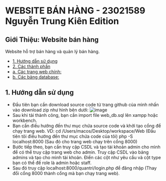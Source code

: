 # WEBSITE BÁN HÀNG - 23021589 Nguyễn Trung Kiên Edition
## Giới Thiệu: Website bán hàng
Website hỗ trợ bán hàng và quản lý bán hàng.
 - [1. Hướng dẫn sử dụng](#1-hướng-dẫn-sử-dụng)
 - [2. Các thành phần](#2-các-thành-phần)
 - [a. Các trang web chính:](#các-trang-web-chính)
 - [b. Các bảng database:](#a-các-bảng-database)
## 1. Hướng dẫn sử dụng
- Đầu tiên bạn cần download source code từ trang github của mình nhấn vào download zip như hình bên dưới:
  ![image](https://github.com/user-attachments/assets/4ab236fa-ee80-444f-97a6-fa631272e0c0)
- Sau khi tải thành công, bạn cần import file web_db.sql lên xampp hoặc workbench.
- Bạn cần điều hướng đến thư mục chứa source code và khởi tạo cổng để chạy trang web.
VD: cd /Users/macos/Desktop/workspace/Web (Đầu tiên tôi điều hướng đến thư mục chứa code của tôi)
    php -S localhost:8000 (Sau đó cho trang web chạy trên cổng 8000) 
- Bước tiếp theo, bạn cần truy cập CSDL và tạo tài khoản admin cho mình để có thể truy cập trang web cho admin.
  Truy cập CSDL vào bảng admins và tạo cho mình tài khoản. Điền các cột như yêu cầu và cột type bạn có thể để role là admin hoặc staff.
- Sau đó truy cập localhost:8000/quantri/login.php để đăng nhập (Thay đổi cổng 8000 thành cổng mà bạn chạy trang web).










